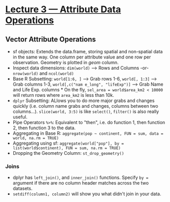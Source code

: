 # [Lecture 3 — Attribute Data Operations](https://docs.google.com/presentation/d/1N0B8u4OBPr9n0mbZgKP-8MX1pl28L6USs8h90VyetUs/edit#slide=id.g57bb6aab40_0_104)
## Vector Attribute Operations
* sf objects: Extends the data.frame, storing spatial and non-spatial data in the same way. One column per attribute value and one row per observation. Geometry is plotted in *geom* column. 
* Inspect data dimensions: `dim(world)` --> Rows and Columns -or- `nrow(world)` and `ncol(world)`
* Base R Subsetting: `world[1:6, ]` --> Grab rows 1-6, `world[, 1:3]` --> Grab columns 1-3, `world[,c("nam e_long", "lifeExp")]` --> Grab Name and Life Exp. columns
        * On the fly, `sel_area = world$area_km2 < 10000` will return rows where `area_km2` is less than 10k. 
* `dplyr` Subsetting: ALlows you to do more major grabs and changes quickly (i.e. column name grabs and changes, columns between two columns...). `slice(world, 3:5)` is like `select()`, `filter()` is also really useful. 
* Pipe Operators `%>%`: Equivalent to "then", i.e. do function 1, then function 2, then function 3 to the data. 
* Aggregating in Base R: `aggregate(pop ~ continent, FUN = sum, data = world, na.rm = TRUE)` 
* Aggregating using sf: `aggregate(world["pop"], by = list(world$continent), FUN = sum, na.rm = TRUE)`
* Dropping the Geometry Column: `st_drop_geometry()`

### Joins
* dplyr has `left_join()`, and `inner_join()` functions. Specify `by =` argument if there are no column header matches across the two datasets.
* `setdiff(column1, column2)` will show you what didn't join in your data. 